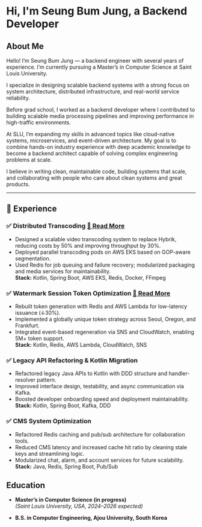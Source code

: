 # Hi, I'm Seung Bum Jung, a Backend Developer

## About Me

Hello! I’m Seung Bum Jung — a backend engineer with several years of experience. I’m currently pursuing a Master’s in Computer Science at Saint Louis University.

I specialize in designing scalable backend systems with a strong focus on system architecture, distributed infrastructure, and real-world service reliability.

Before grad school, I worked as a backend developer where I contributed to building scalable media processing pipelines and improving performance in high-traffic environments.

At SLU, I’m expanding my skills in advanced topics like cloud-native systems, microservices, and event-driven architecture. My goal is to combine hands-on industry experience with deep academic knowledge to become a backend architect capable of solving complex engineering problems at scale.

I believe in writing clean, maintainable code, building systems that scale, and collaborating with people who care about clean systems and great products.

---
## 🔧 Experience

### ✅ Distributed Transcoding [📄 Read More](Distributed_transcoding/README.md)
- Designed a scalable video transcoding system to replace Hybrik, reducing costs by 50% and improving throughput by 30%.
- Deployed parallel transcoding pods on AWS EKS based on GOP-aware segmentation.
- Used Redis for job queuing and failure recovery; modularized packaging and media services for maintainability.  
  **Stack:** Kotlin, Spring Boot, AWS EKS, Redis, Docker, FFmpeg

### ✅ Watermark Session Token Optimization [📄 Read More](Watermark_session_token_ver2/README.md)
- Rebuilt token generation with Redis and AWS Lambda for low-latency issuance (↓30%).
- Implemented a globally unique token strategy across Seoul, Oregon, and Frankfurt.
- Integrated event-based regeneration via SNS and CloudWatch, enabling 5M+ token support.  
  **Stack:** Kotlin, Redis, AWS Lambda, CloudWatch, SNS

### ✅ Legacy API Refactoring & Kotlin Migration
- Refactored legacy Java APIs to Kotlin with DDD structure and handler-resolver pattern.
- Improved interface design, testability, and async communication via Kafka.
- Boosted developer onboarding speed and deployment maintainability.  
  **Stack:** Kotlin, Spring Boot, Kafka, DDD

### ✅ CMS System Optimization
- Refactored Redis caching and pub/sub architecture for collaboration tools.
- Reduced CMS latency and increased cache hit ratio by cleaning stale keys and streamlining logic.
- Modularized chat, alarm, and account services for future scalability.  
  **Stack:** Java, Redis, Spring Boot, Pub/Sub

## Education

- **Master’s in Computer Science (in progress)**  
  *(Saint Louis University, USA, 2024–2026 expected)*

- **B.S. in Computer Engineering, Ajou University, South Korea**
